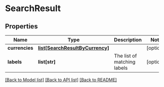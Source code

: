 # SearchResult

## Properties
Name | Type | Description | Notes
------------ | ------------- | ------------- | -------------
**currencies** | [**list[SearchResultByCurrency]**](SearchResultByCurrency.md) |  | [optional] 
**labels** | **list[str]** | The list of matching labels | [optional] 

[[Back to Model list]](../README.md#documentation-for-models) [[Back to API list]](../README.md#documentation-for-api-endpoints) [[Back to README]](../README.md)


